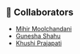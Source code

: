 ## 👥 Collaborators
- [Mihir Moolchandani](https://github.com/horrible-hacker)
- [Gunesha Shahu](https://github.com/ShahuGunesha)
- [Khushi Prajapati](https://github.com/khushi11-05)

